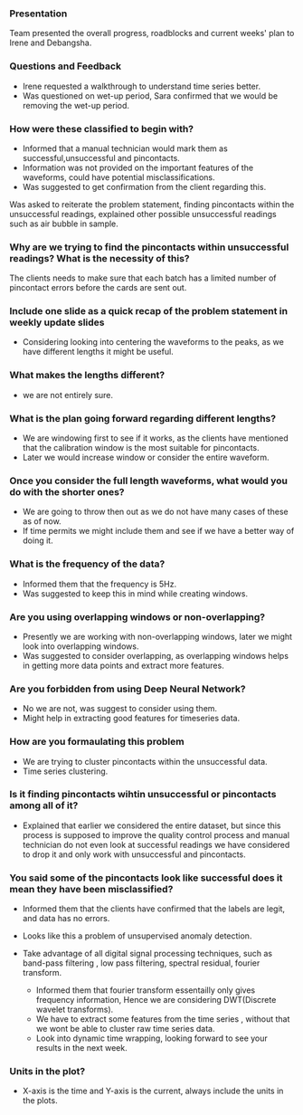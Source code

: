 ### Presentation

Team presented the overall progress, roadblocks and current weeks' plan to Irene and Debangsha.

### Questions and Feedback

- Irene requested a walkthrough to understand time series better.
- Was questioned on wet-up period, Sara confirmed that we would be removing the wet-up period.

 ### How were these classified to begin with?
 
- Informed that a manual technician would mark them as successful,unsuccessful and pincontacts.
- Information was not provided on the important features of the waveforms, could have potential misclassifications.
- Was suggested to get confirmation from the client regarding this.

Was asked to reiterate the problem statement, finding pincontacts within the unsuccessful readings, explained other possible unsuccessful readings such as air bubble in sample.

### Why are we trying to find the pincontacts within unsuccessful readings? What is the necessity of this? 

The clients needs to make sure that each batch has a limited number of pincontact errors before the cards are sent out.

### Include one slide as a quick recap of the problem statement in weekly update slides

- Considering looking into centering the waveforms to the peaks, as we have different lengths it might be useful.

### What makes the lengths different?

- we are not entirely sure.

### What is the plan going forward regarding different lengths?

- We are windowing first to see if it works, as the clients have mentioned that the calibration window is the most suitable for pincontacts.
- Later we would increase window or consider the entire waveform.

### Once you consider the full length waveforms, what would you do with the shorter ones? 

- We are going to throw then out as we do not have many cases of these as of now.
- If time permits we might include them and see if we have a better way of doing it.

### What is the frequency of the data?
- Informed them that the frequency is 5Hz.
- Was suggested to keep this in mind while creating windows.

### Are you using overlapping windows or non-overlapping?

- Presently we are working with non-overlapping windows, later we might look into overlapping windows.
- Was suggested to consider overlapping, as overlapping windows helps in getting more data points and extract more features.

### Are you forbidden from using Deep Neural Network?

- No we are not, was suggest to consider using them.
- Might help in extracting good features for timeseries data.

### How are you formaulating this problem 
- We are trying to cluster pincontacts within the unsuccessful data.
- Time series clustering.

### Is it finding pincontacts wihtin unsuccessful or pincontacts among all of it?
- Explained that earlier we considered the entire dataset, but since this process is supposed to improve the quality control process and manual technician do not even look at successful readings we have considered to drop it and only work with unsuccessful and pincontacts.

### You said some of the pincontacts look like successful does it mean they have been misclassified?

- Informed them that the clients have confirmed that the labels are legit, and data has no errors.

- Looks like this a problem of unsupervised anomaly detection.
- Take advantage of all digital signal processing techniques, such as band-pass filtering , low pass filtering, spectral residual, fourier transform.
    - Informed them that fourier transform essentailly only gives frequency information, Hence we are considering DWT(Discrete wavelet transforms).
    - We have to extract some features from the time series , without that we wont be able to cluster raw time series data.
    - Look into dynamic time wrapping, looking forward to see your results in the next week.
  
 ### Units in the plot?
 
 - X-axis is the time and Y-axis is the current, always include the units in the plots.



